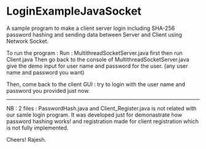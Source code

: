 # LoginExampleJavaSocket
A sample program to make a client server login including SHA-256 password hashing and sending data between Server and Client using Network Socket.

To run the program :
Run : MultithreadSocketServer.java first then run Client.java
Then go back to the console of MultithreadSocketServer.java give the demo input for user name and password for the user.
  (any user name and password you want)

Then, come back to the client GUI : try to login with the user name and password you provided just now.

******************************************************
NB : 2 files : PasswordHash.java and Client_Register.java is  not related with our samle login program.
It was developed just for demonastrate how password hashing works! and registration made for client registration which is not
fully implemented.

Cheers!
Rajesh.
